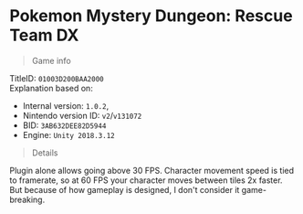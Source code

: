 # Pokemon Mystery Dungeon: Rescue Team DX

> Game info

TitleID: `01003D200BAA2000`<br>
Explanation based on:
- Internal version: `1.0.2`, 
- Nintendo version ID: `v2`/`v131072`
- BID: `3AB632DEE82D5944`
- Engine: `Unity 2018.3.12`

> Details

Plugin alone allows going above 30 FPS. Character movement speed is tied to framerate, so at 60 FPS your character moves between tiles 2x faster. But because of how gameplay is designed, I don't consider it game-breaking.